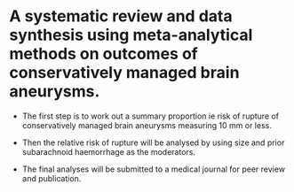 # A systematic review and data synthesis using meta-analytical methods on outcomes of conservatively managed brain aneurysms. 

* The first step is to work out a summary proportion ie risk of rupture of conservatively managed brain aneurysms measuring 10 mm or less. 

* Then the relative risk of rupture will be analysed by using size and prior subarachnoid haemorrhage as the moderators. 

* The final analyses will be submitted to a medical journal for peer review and publication. 